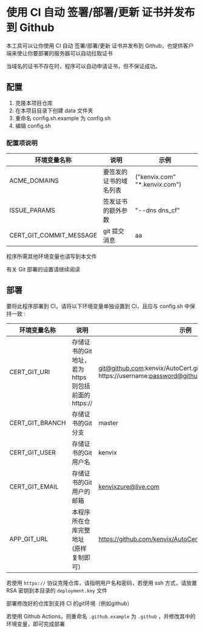 # 使用 CI 自动 签署/部署/更新 证书并发布到 Github

本工具可以让你使用 CI 自动 签署/部署/更新 证书并发布到 Github，也提供客户端来使让你要部署的服务器可以自动拉取证书

当域名的证书不存在时，程序可以自动申请证书，但不保证成功。

## 配置

1. 克隆本项目仓库
2. 在本项目目录下创建 data 文件夹
3. 重命名 config.sh.example 为 config.sh
4. 编辑 config.sh

### 配置项说明

| 环境变量名称 | 说明 | 示例 |
| ----------- | -------- | ------ |
| ACME_DOMAINS | 要签发的证书的域名列表 | ("kenvix.com" "*.kenvix.com") |
| ISSUE_PARAMS | 签发证书的额外参数 | "--dns dns_cf" |
| CERT_GIT_COMMIT_MESSAGE | git 提交消息 | aa |

程序所需其他环境变量也请写到本文件

有关 Git 部署的设置请继续阅读

## 部署

要将此程序部署到 CI，请将以下环境变量单独设置到 CI，且应与 config.sh 中保持一致 :

| 环境变量名称 | 说明 | 示例 |
| ----------- | -------- | ------ |
| CERT_GIT_URI | 存储证书的Git地址，若为 https 则包括前面的https:// | git@github.com:kenvix/AutoCert.git <br/> https://username:password@github.com/kenvix/AutoCert.git |
| CERT_GIT_BRANCH | 存储证书的Git分支 | master  |
| CERT_GIT_USER | 存储证书的Git用户名 | kenvix |
| CERT_GIT_EMAIL | 存储证书的Git用户的邮箱 | kenvixzure@live.com |
| APP_GIT_URL | 本程序所在仓库完整地址(原样复制即可) | https://github.com/kenvix/AutoCert.git |

若使用 `https://` 协议克隆仓库，请指明用户名和密码，若使用 ssh 方式，请放置 RSA 密钥到本目录的 `deployment.key` 文件

部署修改好的仓库到支持 CI 的git环境（例如github）

若使用 Github Actions，则重命名 `.github.example` 为 `.github` ，并修改其中的环境变量，即可完成部署
